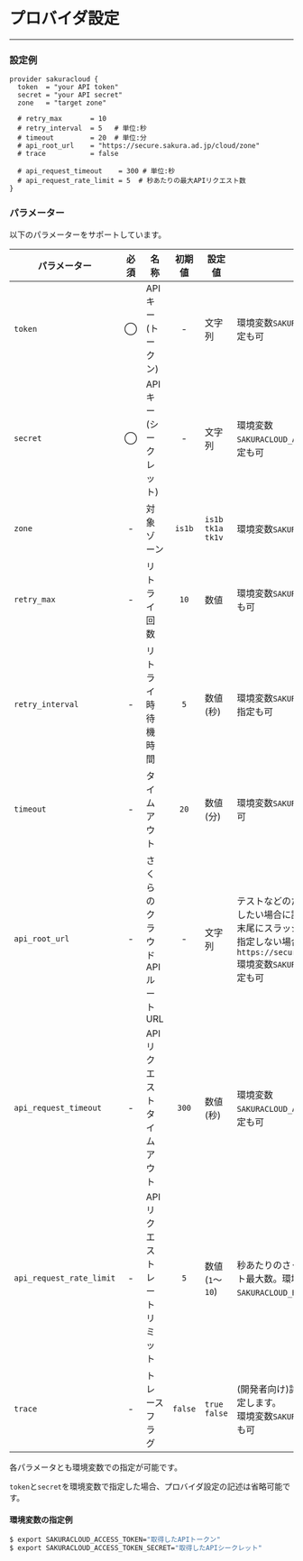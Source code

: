# プロバイダ設定

---

### 設定例

```hcl
provider sakuracloud {
  token  = "your API token"
  secret = "your API secret"
  zone   = "target zone"
  
  # retry_max       = 10
  # retry_interval  = 5   # 単位:秒
  # timeout         = 20  # 単位:分
  # api_root_url    = "https://secure.sakura.ad.jp/cloud/zone"  
  # trace           = false
  
  # api_request_timeout    = 300 # 単位:秒
  # api_request_rate_limit = 5  # 秒あたりの最大APIリクエスト数
}
```

### パラメーター

以下のパラメーターをサポートしています。

|パラメーター       |必須  |名称                |初期値     |設定値 |説明                                          |
|-----------------|:---:|--------------------|:--------:|------|----------------------------------------------|
|`token`          | ◯   | APIキー<br />(トークン)     | -        |文字列|環境変数`SAKURACLOUD_ACCESS_TOKEN`での指定も可         |
|`secret`         | ◯   | APIキー<br />(シークレット)  | -        |文字列|環境変数`SAKURACLOUD_ACCESS_TOKEN_SECRET`での指定も可  |
|`zone`           | -   | 対象ゾーン           | `is1b`   |`is1b`<br />`tk1a`<br />`tk1v`|環境変数`SAKURACLOUD_ZONE`での指定も可|
|`retry_max`      | -   | リトライ回数         | `10`     | 数値 |環境変数`SAKURACLOUD_RETRY_MAX`での指定も可  |
|`retry_interval` | -   | リトライ時待機時間    | `5`     |数値(秒)|環境変数`SAKURACLOUD_RETRY_INTERVAL`での指定も可  |
|`timeout`        | -   | タイムアウト         | `20`     | 数値(分) |環境変数`SAKURACLOUD_TIMEOUT`での指定も可|
|`api_root_url`   | -   | さくらのクラウドAPI ルートURL | -        |文字列|テストなどのためにAPIのルートAPIを変更したい場合に設定する。<br />末尾にスラッシュを含めないでください。<br />指定しない場合のルートURLは`https://secure.sakura.ad.jp/cloud/zone`<br />環境変数`SAKURACLOUD_API_ROOT_URL`での指定も可  |
|`api_request_timeout` | -   | APIリクエストタイムアウト         | `300`     | 数値(秒) |環境変数`SAKURACLOUD_API_REQUEST_TIMEOUT`での指定も可|
|`api_request_rate_limit` | -   | APIリクエストレートリミット         | `5`     | 数値(`1`〜`10`) | 秒あたりのさくらのクラウドAPIリクエスト最大数。環境変数`SAKURACLOUD_RATE_LIMIT`での指定も可|
|`trace`          | -   | トレースフラグ       | `false`     |`true`<br />`false`|(開発者向け)詳細ログの出力ON/OFFを指定します。 <br />環境変数`SAKURACLOUD_TRACE_MODE`での指定も可|

各パラメータとも環境変数での指定が可能です。

`token`と`secret`を環境変数で指定した場合、プロバイダ設定の記述は省略可能です。

#### 環境変数の指定例

```bash
$ export SAKURACLOUD_ACCESS_TOKEN="取得したAPIトークン"
$ export SAKURACLOUD_ACCESS_TOKEN_SECRET="取得したAPIシークレット"
```

